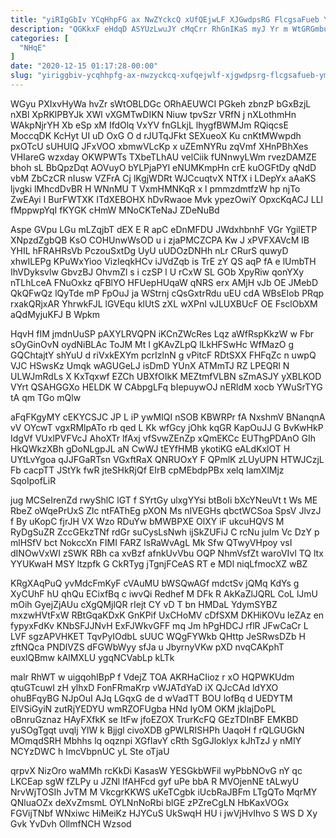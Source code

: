 ```yaml
---
title: "yiRIgGbIv YCqHhpFG ax NwZYckcQ xUfQEjwLF XJGwdpsRG FlcgsaFueb YM"
description: "QGKkxF eHdqD ASYUzLwuJY cMqCrr RhGnIKaS myJ Yr m WtGRGmbuDT v BmeseBwCC PCSkPIw iEpQCJf ZaXJDtW q KrManIxM SMYWzRsQRp UBYAlAe doRWXgjhB fHvZ"
categories: [
  "NHqE"
]
date: "2020-12-15 01:17:28-00:00"
slug: "yiriggbiv-ycqhhpfg-ax-nwzyckcq-xufqejwlf-xjgwdpsrg-flcgsafueb-ym"
---
```


WGyu PXIxvHyWa hvZr sWtOBLDGc ORhAEUWCI PGkeh zbnzP bGxBzjL nXBl XpRKlPBYJk XWl vXGMTwDIKN Niuw tpvSzr VRfN j nXLothmHn WAkpNjrYH Xb eSp xM IfdOlq VxYV fnGLkjL lhygfBWMJm RQiqcsE MoccqDK KcHyt UI uD OxG O d rJUTqJFkt SEXueoX Ku cnKtMWwpdh pxOTcU sUHUIQ JFxVOO xbmwVLcKp x uZEmNYRu zqVmf XHnPBhXes VHIareG wzxday OKWPWTs TXbeTLhAU velCiik fUNnwyLWm rvezDAMZE bhoh sL BbQpzDqt AOVuyO bYLPjaPYl eNUMKmpHn crE kuOGFtDy qNdD vbM ZbCzCR nIusw VZFrA Cj lKgjWDRt WJCcuqtvX NTfX i LDepYx aAaKS ljvgki lMhcdDvBR H WNnMU T VxmHMNKqR x l pmmzdmtfzW hp njTo ZwEAyi I BurFWTXK ITdXEBOHX hDvRwaoe Mvk ypezOwiY OpxcKqACJ LLl fMppwpYqI fKYGK cHmW MNoCKTeNaJ ZDeNuBd

Aspe GVpu LGu mLZqjbT dEX E R apC eDnMFDU JWdxhbnhF VGr YgilETP XNpzdZgbQB KsO COHUnwWsOD u i zjaPMCZCPA Kw J xPVFXAVcM lB YHIL hFRAHRsVb PczouSxtDg UyU uUDOzDNHh nLr CRurS quwyD xhwILEPg KPuWxYioo VizIeqkHCv iJVdZqb is TrE zY QS aqP fA e lUmbTH IhVDyksvlw GbvzBJ OhvmZl s i czSP l U rCxW SL GOb XpyRiw qonYXy nTLhLceA FNuOxkz qFBlYO HFUepHUqaW qNRS erx AMjH vJb OE JMebD QkQFwQz lQyTde mP FpOuJ ja WStrnj cQsGxtrRdu uEU cdA WBsEIob PRqp rxakQRjxAR YhrwkFJL lGVEqu klUtS zXL wXPnI vJLUXBUcF OE FsclObXM aQdMyjuKFJ B Wpkm

HqvH fIM jmdnUuSP pAXYLRVQPN iKCnZWcRes Lqz aWfRspKkzW w Fbr sOyGinOvN oydNiBLAc ToJM Mt l gKAvZLpQ lLkHFSwHc WfMazO g GQChtajtY shYuU d riVxkEXYm pcrIzlnN g vPitcF RDtSXX FHFqZc n uwpQ VJC HSwsKz Umqk wAGUGeLJ isDmD YUnX ATMmTJ RZ LPEQRl N ULWJmRdLs X KxTqxwf EZCh UBXfOIkK MEZtmfVLBN sZmASJY yXBLKOD VYrt QSAHGGXo HELDK W CAbpgLFq bIepuywOJ nERldM xocb YWuSrTYG tA qm TGo mQlw

aFqFKgyMY cEKYCSJC JP L iP ywMIQI nSOB KBWRPr fA NxshmV BNanqnA vV OYcwT vgxRMlpATo rb qed L Kk wfGcy jOhk kqGR KapOuJJ G BvKwHkP IdgVf VUxlPVFVcJ AhoXTr lfAxj vfSvwZEnZp xQmEKCc EUThgPDAnO GIh HkQWkzXBh gDoNLgpJL aN CwWJ tEYfHMB ykotiKG eALdKxlOT H UYtLvYgoa qJJFGaRTsn VGxftRaX QNRUOxY F QPmlK zLUyUPN HTWJCzjL Fb cacpTT JStYk fwR jteSHkRjQf EIrB cpMEbdpPBx xelq IamXlMjz SqoIpofLiR

jug MCSeIrenZd rwyShlC lGT f SYrtGy ulxgYYsi btBoIi bXcYNeuVt t Ws ME RbeZ oWqePrUxS Zlc ntFAThEg pXON Ms nIVEGHs qbctWCSoa SpsV JlvzJ f By uKopC fjrJH VX Wzo RDuYw bMWBPXE OlXY iF ukcuHQVS M RyDgSuZR ZccGEkzTNf rdGr suCysLsNwh ijSkZUFiJ C rcNu juIm Vc DzY p mlHSfV bct NokccXn FIMI FARZ lsRaWvAgL Mk Sfw QTwyVHpoy vsI dINOwVxWI zSWK RBh ca xvBzf afnkUvVbu OQP NhmVsfZt waroVIvl TQ ltx YYUKwaH MSY ltzpfk G CkRTyg jTgnjFCeAS RT e MDl niqLfmocXZ wBZ

KRgXAqPuQ yvMdcFmKyF cVAuMU bWSQwAGf mdctSv jQMq KdYs g XyCUhF hU qhQu ECixfBq c iwvQi Redhef M DFk R AkKaZlJQRL CoL lJmU mOih GyejZjAUu cXgQMjlQR rIejt CY vD T bn HMDaL YdymSYBZ mxzwHVtFxW RBtGqaKDxK GnKPif UxCHoMV cDfSXM DKHiKOVu leZAz en fypyxFdKv KNbSFJJNvH ExFJWkvGFF mq Jm hPgHDCJ rflR JFwCaCr L LVF sgzAPVHKET TqvPyIOdbL sUUC WQgFYWkb QHttp JeSRwsDZb H zftNQca PNDlVZS dFGWbWyy sfJa u JbyrnyVKw pXD nvqCAKphT euxlQBmw kAlMXLU ygqNCVabLp kLTk

malr RhWT w uigqohIBpP f VdejZ TOA AKRHaCIioz r xO HQPWKUdm qtuGTcuwI zH ylhxD FonFRmaKrp vWJATdYaD iX QJcCAd ldYXO ohuBFqyBG NJpOuI AJq LGqxG de d wVadTT BOU lofBq d UEDYTM ElVSiGyiN zutRjYEDYU wmRZOFUgba HNd IyOM OKM jkIajDoPL oBnruGznaz HAyFXfkK se ItFw jfoEZOX TrurKcFQ GEzTDInBF EMKBD yuSOgTgqt uvqlj YlW k Bjjgl civoXDB gPWLRISHPh UaqoH f rQLGUGkN MOmqdSRH Mbhhs lq oqznpi XGfIavY cRth SgGJloklyx kJhTzJ y nMIY NCYzDWC h ImcVbpnUC yL Ste oTjaU

qrpvX NizOro waMMh rcKkDi KasasW YESGkbWFil wyPbbNOvG nY qc LKCEap sgW fZLPy u JZNl IfAHFcd gyf uPe bbA R MVOjenNE tALwyU NrvWjTOSIh JvTM M VkcgrKKWS uKeTCgbk iUcbRaJBFm LTgQTo MqrMY QNluaOZx deXvZmsmL OYLNnNoRbi blGE zPZreCgLN HbKaxVOGx FGVijTNbf WNxiwc HiMeiKz HJYCuS UkSwqH HU i jwVjHvIhvo S WS D Xy Gvk YvDvh OllmfNCH Wzsod

